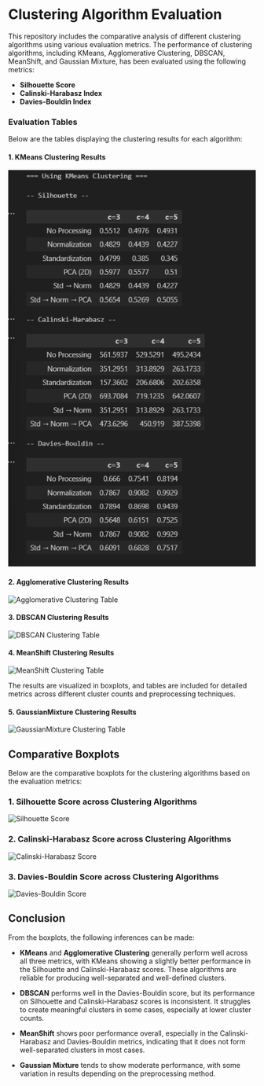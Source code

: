 # Clustering Algorithm Evaluation

This repository includes the comparative analysis of different clustering algorithms using various evaluation metrics. The performance of clustering algorithms, including KMeans, Agglomerative Clustering, DBSCAN, MeanShift, and Gaussian Mixture, has been evaluated using the following metrics:

- **Silhouette Score**
- **Calinski-Harabasz Index**
- **Davies-Bouldin Index**


### Evaluation Tables

Below are the tables displaying the clustering results for each algorithm:

#### 1. **KMeans Clustering** Results

![KMeans Clustering Table](./kmeans_table.png)

#### 2. **Agglomerative Clustering** Results

![Agglomerative Clustering Table](./images/agglomerative_table.png)

#### 3. **DBSCAN Clustering** Results

![DBSCAN Clustering Table](./images/dbscan_table.png)

#### 4. **MeanShift Clustering** Results

![MeanShift Clustering Table](./images/meanshift_table.png)

The results are visualized in boxplots, and tables are included for detailed metrics across different cluster counts and preprocessing techniques.

#### 5. **GaussianMixture Clustering** Results

![GaussianMixture Clustering Table](./images/gaussian_mixture_table.png)

## Comparative Boxplots

Below are the comparative boxplots for the clustering algorithms based on the evaluation metrics:

### 1. Silhouette Score across Clustering Algorithms

![Silhouette Score](./images/graph_silhouette.png)

### 2. Calinski-Harabasz Score across Clustering Algorithms

![Calinski-Harabasz Score](./images/graph_calinski_harabasz.png)

### 3. Davies-Bouldin Score across Clustering Algorithms

![Davies-Bouldin Score](./images/graph_davies_bouldin.png)

## Conclusion

From the boxplots, the following inferences can be made:

- **KMeans** and **Agglomerative Clustering** generally perform well across all three metrics, with KMeans showing a slightly better performance in the Silhouette and Calinski-Harabasz scores. These algorithms are reliable for producing well-separated and well-defined clusters.
  
- **DBSCAN** performs well in the Davies-Bouldin score, but its performance on Silhouette and Calinski-Harabasz scores is inconsistent. It struggles to create meaningful clusters in some cases, especially at lower cluster counts.

- **MeanShift** shows poor performance overall, especially in the Calinski-Harabasz and Davies-Bouldin metrics, indicating that it does not form well-separated clusters in most cases.

- **Gaussian Mixture** tends to show moderate performance, with some variation in results depending on the preprocessing method.

